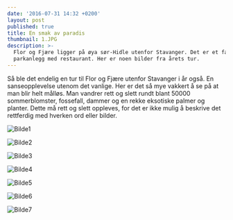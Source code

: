 ```yaml
---
date: '2016-07-31 14:32 +0200'
layout: post
published: true
title: En smak av paradis
thumbnail: 1.JPG
description: >-
  Flor og Fjære ligger på øya sør-Hidle utenfor Stavanger. Det er et fantastisk
  parkanlegg med restaurant. Her er noen bilder fra årets tur.
---
```


Så ble det endelig en tur til Flor og Fjære utenfor Stavanger i år også. En sanseopplevelse utenom det vanlige. Her er det så mye vakkert å se på at man blir helt målløs. Man vandrer rett og slett rundt blant 50000 sommerblomster, fossefall, dammer og en rekke eksotiske palmer og planter. Dette må rett og slett oppleves, for det er ikke mulig å beskrive det rettferdig med hverken ord eller bilder. 

![Bilde1]({{site.baseurl}}/assets/img/1.JPG)

![Bilde2]({{site.baseurl}}/assets/img/2.JPG)

<!--more-->

![Bilde3]({{site.baseurl}}/assets/img/3.JPG)

![Bilde4]({{site.baseurl}}/assets/img/4.JPG)

![Bilde5]({{site.baseurl}}/assets/img/5.JPG)

![Bilde6]({{site.baseurl}}/assets/img/6.JPG)

![Bilde7]({{site.baseurl}}/assets/img/7.JPG)



